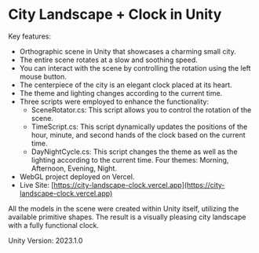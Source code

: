 # City Landscape + Clock in Unity

Key features:
- Orthographic scene in Unity that showcases a charming small city.
- The entire scene rotates at a slow and soothing speed.
- You can interact with the scene by controlling the rotation using the left mouse button.
- The centerpiece of the city is an elegant clock placed at its heart.
- The theme and lighting changes according to the current time.
- Three scripts were employed to enhance the functionality:
  - SceneRotator.cs: This script allows you to control the rotation of the scene.
  - TimeScript.cs: This script dynamically updates the positions of the hour, minute, and second hands of the clock based on the current time.
  - DayNightCycle.cs: This script changes the theme as well as the lighting according to the current time. Four themes: Morning, Afternoon, Evening, Night.
- WebGL project deployed on Vercel. 
- Live Site: [https://city-landscape-clock.vercel.app](https://city-landscape-clock.vercel.app)

All the models in the scene were created within Unity itself, utilizing the available primitive shapes. The result is a visually pleasing city landscape with a fully functional clock.

Unity Version: 2023.1.0
